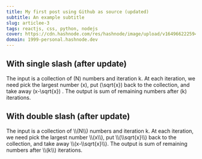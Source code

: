 ```yaml
---
title: My first post using Github as source (updated)
subtitle: An example subtitle
slug: articlee-3
tags: reactjs, css, python, nodejs
cover: https://cdn.hashnode.com/res/hashnode/image/upload/v1649662225945/7f_c6UxhR.jpg?auto=compress
domain: 1999-personal.hashnode.dev
---
```


## With single slash (after update)

The input is a collection of \(N\) numbers and iteration k. At each iteration, we need pick the largest number \(x\), put \(\sqrt{x}\) back to the collection, and take away \(x-\sqrt{x}\) . The output is sum of remaining numbers after \(k\) iterations.


## With double slash (after update)

The input is a collection of \\\\(N\\\\) numbers and iteration k. 
At each iteration, we need pick the largest number \\\\(x\\\\), put \\\\(\\\\sqrt{x}\\\\) back to the collection, and take away \\\\(x-\\\\sqrt{x}\\\\). 
The output is sum of remaining numbers after \\\\(k\\\\) iterations.
